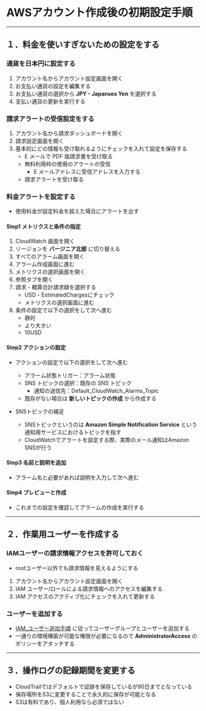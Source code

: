 # AWSアカウント作成後の初期設定手順

---

## １．料金を使いすぎないための設定をする

### 通貨を日本円に設定する

1. アカウント名からアカウント設定画面を開く
2. お支払い通貨の設定を編集する
3. お支払い通貨の選択から **JPY - Japanses Yen** を選択する
4. 支払い通貨の更新を実行する

### 請求アラートの受信設定をする

1. アカウント名から請求ダッシュボードを開く
2. 請求設定画面を開く
3. 基本的にどの情報も受け取れるようにチェックを入れて設定を保存する
    * E メールで PDF 版請求書を受け取る
    * 無料利用枠の使用のアラートの受信
      * E メールアドレスに受信アドレスを入力する
    * 請求アラートを受け取る

### 料金アラートを設定する

* 使用料金が設定料金を超えた場合にアラートを出す

#### Step1 メトリクスと条件の指定

1. CloudWatch 画面を開く
2. リージョンを **バージニア北部** に切り替える
3. すべてのアラーム画面を開く
4. アラーム作成画面に進む
5. メトリクスの選択画面を開く
6. 参照タブを開く
7. 請求 - 概算合計請求額を選択する
    * USD・EstimatedChargesにチェック
    * メトリクスの選択画面に進む
8. 条件の設定で以下の選択をして次へ進む
    * 静的
    * より大きい
    * 10USD

#### Step2 アクションの設定

* アクションの設定で以下の選択をして次へ進む
  * アラーム状態トリガー：アラーム状態
  * SNS トピックの選択：既存の SNS トピック
    * 通知の送信先：Default_CloudWatch_Alarms_Topic
  * 既存がない場合は **新しいトピックの作成** から作成する

* SNSトピックの補足
  * SNSトピックというのは **Amazon Simple Notification Service** という通知用サービスにおけるトピックを指す
  * CloudWatchでアラートを設定する際、実際のメール通知はAmazon SNSが行う

#### Step3 名前と説明を追加

* アラーム名と必要があれば説明を入力して次へ進む

#### Step4 プレビューと作成

* これまでの設定を確認してアラームの作成を実行する

---

## ２．作業用ユーザーを作成する

### IAMユーザーの請求情報アクセスを許可しておく

* rootユーザー以外でも請求情報を見えるようにする

1. アカウント名からアカウント設定画面を開く
2. IAM ユーザー/ロールによる請求情報へのアクセスを編集する
3. IAM アクセスのアクティブ化にチェックを入れて更新する

### ユーザーを追加する

* [IAM_ユーザー追加手順](https://github.com/junichitashiro/Knowledges/blob/master/Cloud/AWS/IAM_ユーザー追加手順.md) に従ってユーザーグループとユーザーを追加する
* 一通りの環境構築が可能な権限が必要になるので **AdministratorAccess** のポリシーをアタッチする

---

## ３．操作ログの記録期間を変更する

* CloudTrailではデフォルトで証跡を保存しているが90日までとなっている
* 保存場所をS3に変更することで永久的に保存が可能となる
* S3は有料であり、個人利用なら必須ではない
